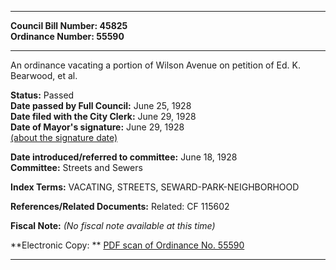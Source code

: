 * * * * *  
  
**Council Bill Number: [](#h0)[](#h2)45825**   
**Ordinance Number: 55590**  
  
* * * * *  
  
An ordinance vacating a portion of Wilson Avenue on petition of Ed. K. Bearwood, et al.  
  
**Status:** Passed   
**Date passed by Full Council:** June 25, 1928   
**Date filed with the City Clerk:** June 29, 1928   
**Date of Mayor's signature:** June 29, 1928   
[(about the signature date)](/~public/approvaldate.htm)   
  
  
**Date introduced/referred to committee:** June 18, 1928   
**Committee:** Streets and Sewers   
  
**Index Terms:** VACATING, STREETS, SEWARD-PARK-NEIGHBORHOOD  
  
**References/Related Documents:** Related: CF 115602  
  
**Fiscal Note:** *(No fiscal note available at this time)*  
  
**Electronic Copy: ** [PDF scan of Ordinance No. 55590](/~archives/Ordinances/Ord_55590.pdf)  
  
* * * * *  
